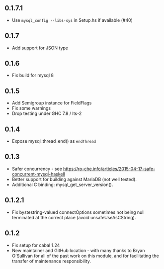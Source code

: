 ## 0.1.7.1

* Use `mysql_config --libs-sys` in Setup.hs if available (#40)

## 0.1.7

* Add support for JSON type

## 0.1.6

* Fix build for mysql 8

## 0.1.5

* Add Semigroup instance for FieldFlags
* Fix some warnings
* Drop testing under GHC 7.8 / lts-2

## 0.1.4

* Expose mysql_thread_end() as `endThread`

## 0.1.3

* Safer concurrency - see https://ro-che.info/articles/2015-04-17-safe-concurrent-mysql-haskell
* Better support for building against MariaDB (not well tested).
* Additional C binding: mysql_get_server_version().

## 0.1.2.1

* Fix bystestring-valued connectOptions sometimes not being null terminated at the correct place (avoid unsafeUseAsCString).

## 0.1.2

* Fix setup for cabal 1.24
* New maintainer and GitHub location - with many thanks to Bryan O'Sullivan for all of the past work on this module, and for facilitating the transfer of maintenance responsibility.
